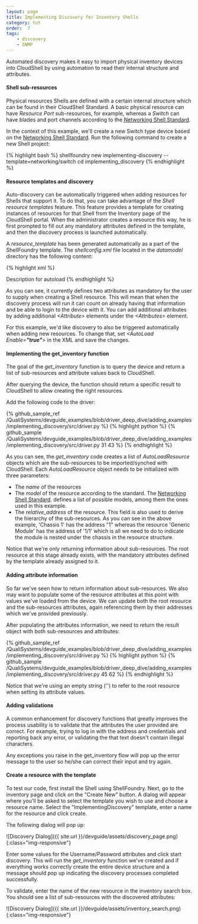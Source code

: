 ```yaml
---
layout: page
title: Implementing Discovery for Inventory Shells
category: tut
order:  7
tags:
    - discovery
    - SNMP
---
```

Automated discovery makes it easy to import physical inventory devices into CloudShell
by using automation to read their internal structure and attributes.

#### Shell sub-resources

Physical resources Shells are defined with a certain internal structure which can be
found in their CloudShell Standard. A basic physical resource can have _Resource Port_ sub-resources,
for example, whereas a _Switch_ can have blades and port channels according to the
[Networking Shell Standard](https://github.com/QualiSystems/shell-networking-standard/blob/master/spec/networking_standard.md).

In the context of this example, we'll create a new Switch type device based on the
[Networking Shell Standard](https://github.com/QualiSystems/shell-networking-standard/blob/master/spec/networking_standard.md).
Run the following command to create a new Shell project:

{% highlight bash %}
shellfoundry new implementing-discovery --template=networking/switch
cd implementing_discovery
{% endhighlight %}

#### Resource templates and discovery

Auto-discovery can be automatically triggered when adding resources for Shells that support it.
To do that, you can take advantage of the _Shell resource templates_ feature. This feature provides
a template for creating instances of resources for that Shell from the Inventory page of the CloudShell
portal. When the administrator creates a resource this way, he is first prompted to fill out any mandatory
attributes defined in the template, and then the discovery process is launched automatically.

A _resource_template_ has been generated automatically as a part of the ShellFoundry template.
The _shellconfig.xml_ file located in the _datamodel_ directory has the following content:

{% highlight xml %}
<?xml version="1.0" encoding="utf-8"?>
<ShellsConfiguration xmlns:xsd="http://www.w3.org/2001/XMLSchema" xmlns:xsi="http://www.w3.org/2001/XMLSchema-instance" xmlns="http://schemas.qualisystems.com/ResourceManagement/ShellsConfigurationSchema.xsd">
<ResourceTemplates>
    <ResourceTemplate Name="ImplementingDiscovery" Model="ImplementingDiscovery" Driver="ImplementingDiscoveryDriver">
        <Description></Description>
        <AutoLoad Enable="false">
            <Description>Description for autoload </Description>
        </AutoLoad>
        <Attributes>
            <Attribute Name="User" Value="" />
            <Attribute Name="Password" Value="" />
        </Attributes>
    </ResourceTemplate>    
</ResourceTemplates>
</ShellsConfiguration>
{% endhighlight %}

As you can see, it currently defines two attributes as mandatory for the user to supply when creating a Shell resource.
This will mean that when the discovery process will run it can count on already having that information and be able
to login to the device with it. You can add additional attributes by adding additional _\<Attribute>_ elements under
the _\<Attributes>_ element.

For this example, we'd like discovery to also be triggered automatically when adding new resources. To change that,
set _\<AutoLoad Enable=**"true"**>_ in the XML and save the changes.

#### Implementing the get_inventory function

The goal of the _get_inventory_ function is to query the device and return a list of sub-resources
and attribute values back to CloudShell.

After querying the device, the function should return a specific result to CloudShell to allow
creating the right resources.

Add the following code to the driver:

{% github_sample_ref /QualiSystems/devguide_examples/blob/driver_deep_dive/adding_examples/implementing_discovery/src/driver.py %}
{% highlight python %}
{% github_sample /QualiSystems/devguide_examples/blob/driver_deep_dive/adding_examples/implementing_discovery/src/driver.py 31 43 %}
{% endhighlight %}

As you can see, the _get_inventory_ code creates a list of _AutoLoadResource_ objects which are the sub-resources to be
imported/synched with CloudShell. Each _AutoLoadResource_ object needs to be initialized with three parameters:

* The _name_ of the resources
* The _model_ of the resource according to the standard. The [Networking Shell Standard](https://github.com/QualiSystems/shell-networking-standard/blob/master/spec/networking_standard.md).
defines a list of possible models, among them the ones used in this example.
* The _relative_address_ of the resource. This field is also used to derive the hierarchy of the sub-resources. As you can
see in the above example, 'Chassis 1' has the address "1" whereas the resource 'Generic Module' has the address of '1/1' which
is all we need to do to indicate the module is nested under the chassis in the resource structure.

Notice that we're only returning information about sub-resources. The root resource at this stage already exists, with the
mandatory attributes defined by the template already assigned to it.

#### Adding attribute information

So far we've seen how to return information about sub-resources. We also may want to populate some of the resource attributes
at this point with values we've loaded from the device. We can update both the root resource and the sub-resources attributes,
again referencing them by their addresses which we've provided previously.

After populating the attributes information, we need to return the result object with both sub-resources and attributes:

{% github_sample_ref /QualiSystems/devguide_examples/blob/driver_deep_dive/adding_examples/implementing_discovery/src/driver.py %}
{% highlight python %}
{% github_sample /QualiSystems/devguide_examples/blob/driver_deep_dive/adding_examples/implementing_discovery/src/driver.py 45 62 %}
{% endhighlight %}

Notice that we're using an empty string ('') to refer to the root resource when setting its attribute values.

#### Adding validations

A common enhancement for discovery functions that greatly improves the process usability is to validate that the attributes
the user provided are correct. For example, trying to log in with the address and credentials and reporting back any error,
or validating the that text doesn't contain illegal characters.

Any exceptions you raise in the get_inventory flow will pop up the error message to the user so he/she can correct
their input and try again.

#### Create a resource with the template

To test our code, first install the Shell using ShellFoundry.
Next, go to the inventory page and click on the "Create New" button. A dialog will appear where you'll be asked
to select the template you wish to use and choose a resource name. Select the "ImplementingDiscovery" template, enter
a name for the resource and click create.

The following dialog will pop up:

![Discovery Dialog]({{ site.url }}/devguide/assets/discovery_page.png){:class="img-responsive"}

Enter some values for the Username/Password attributes and click start discovery. This will run the _get_inventory_ function
we've created and if everything works correctly create the entire device structure and a message should pop up indicating
the discovery processes completed successfully.

To validate, enter the name of the new resource in the inventory search box. You should see a list of sub-resources with the
discovered attributes:

![Discovery Dialog]({{ site.url }}/devguide/assets/inventory_search.png){:class="img-responsive"}
